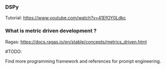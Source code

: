 ### DSPy
Tutorial: https://www.youtube.com/watch?v=41EfOY0Ldkc
### What is metric driven development ?
Ragas: https://docs.ragas.io/en/stable/concepts/metrics_driven.html

#TODO:

Find more programming framework and references for prompt engineering.
